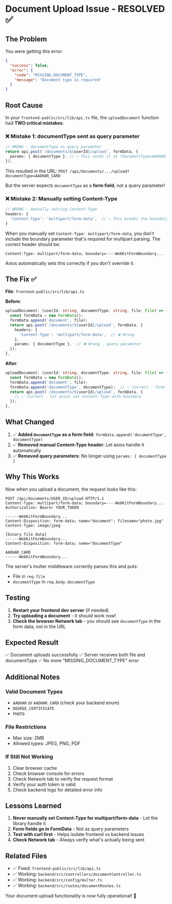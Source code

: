 # Document Upload Issue - RESOLVED ✅

## The Problem

You were getting this error:

```json
{
  "success": false,
  "error": {
    "code": "MISSING_DOCUMENT_TYPE",
    "message": "Document type is required"
  }
}
```

## Root Cause

In your `frontend-public/src/lib/api.ts` file, the `uploadDocument` function had **TWO critical mistakes**:

### ❌ Mistake 1: documentType sent as query parameter

```typescript
// WRONG - documentType as query parameter
return api.post(`/documents/${userId}/upload`, formData, {
  params: { documentType }, // ← This sends it as ?documentType=AADHAR_CARD
});
```

This resulted in the URL: `POST /api/documents/.../upload?documentType=AADHAR_CARD`

But the server expects `documentType` as a **form field**, not a query parameter!

### ❌ Mistake 2: Manually setting Content-Type

```typescript
// WRONG - manually setting Content-Type
headers: {
  'Content-Type': 'multipart/form-data',  // ← This breaks the boundary
}
```

When you manually set `Content-Type: multipart/form-data`, you don't include the boundary parameter that's required for multipart parsing. The correct header should be:

```
Content-Type: multipart/form-data; boundary=----WebKitFormBoundary...
```

Axios automatically sets this correctly if you don't override it.

## The Fix ✅

**File**: `frontend-public/src/lib/api.ts`

**Before**:

```typescript
uploadDocument: (userId: string, documentType: string, file: File) => {
  const formData = new FormData();
  formData.append('document', file);
  return api.post(`/documents/${userId}/upload`, formData, {
    headers: {
      'Content-Type': 'multipart/form-data',  // ❌ Wrong
    },
    params: { documentType },  // ❌ Wrong - query parameter
  });
},
```

**After**:

```typescript
uploadDocument: (userId: string, documentType: string, file: File) => {
  const formData = new FormData();
  formData.append('document', file);
  formData.append('documentType', documentType);  // ✅ Correct - form field
  return api.post(`/documents/${userId}/upload`, formData, {
    // ✅ Correct - let axios set Content-Type with boundary
  });
},
```

## What Changed

1. ✅ **Added `documentType` as a form field**: `formData.append('documentType', documentType)`
2. ✅ **Removed manual Content-Type header**: Let axios handle it automatically
3. ✅ **Removed query parameters**: No longer using `params: { documentType }`

## Why This Works

Now when you upload a document, the request looks like this:

```http
POST /api/documents/USER_ID/upload HTTP/1.1
Content-Type: multipart/form-data; boundary=----WebKitFormBoundary...
Authorization: Bearer YOUR_TOKEN

------WebKitFormBoundary...
Content-Disposition: form-data; name="document"; filename="photo.jpg"
Content-Type: image/jpeg

[binary file data]
------WebKitFormBoundary...
Content-Disposition: form-data; name="documentType"

AADHAR_CARD
------WebKitFormBoundary...
```

The server's multer middleware correctly parses this and puts:

- File in `req.file`
- `documentType` in `req.body.documentType`

## Testing

1. **Restart your frontend dev server** (if needed)
2. **Try uploading a document** - it should work now!
3. **Check the browser Network tab** - you should see `documentType` in the form data, not in the URL

## Expected Result

✅ Document uploads successfully
✅ Server receives both file and documentType
✅ No more "MISSING_DOCUMENT_TYPE" error

## Additional Notes

### Valid Document Types

- `AADHAR` or `AADHAR_CARD` (check your backend enum)
- `DEGREE_CERTIFICATE`
- `PHOTO`

### File Restrictions

- Max size: 2MB
- Allowed types: JPEG, PNG, PDF

### If Still Not Working

1. Clear browser cache
2. Check browser console for errors
3. Check Network tab to verify the request format
4. Verify your auth token is valid
5. Check backend logs for detailed error info

## Lessons Learned

1. **Never manually set Content-Type for multipart/form-data** - Let the library handle it
2. **Form fields go in FormData** - Not as query parameters
3. **Test with curl first** - Helps isolate frontend vs backend issues
4. **Check Network tab** - Always verify what's actually being sent

## Related Files

- ✅ Fixed: `frontend-public/src/lib/api.ts`
- ✅ Working: `backend/src/controllers/documentController.ts`
- ✅ Working: `backend/src/config/multer.ts`
- ✅ Working: `backend/src/routes/documentRoutes.ts`

Your document upload functionality is now fully operational! 🎉
